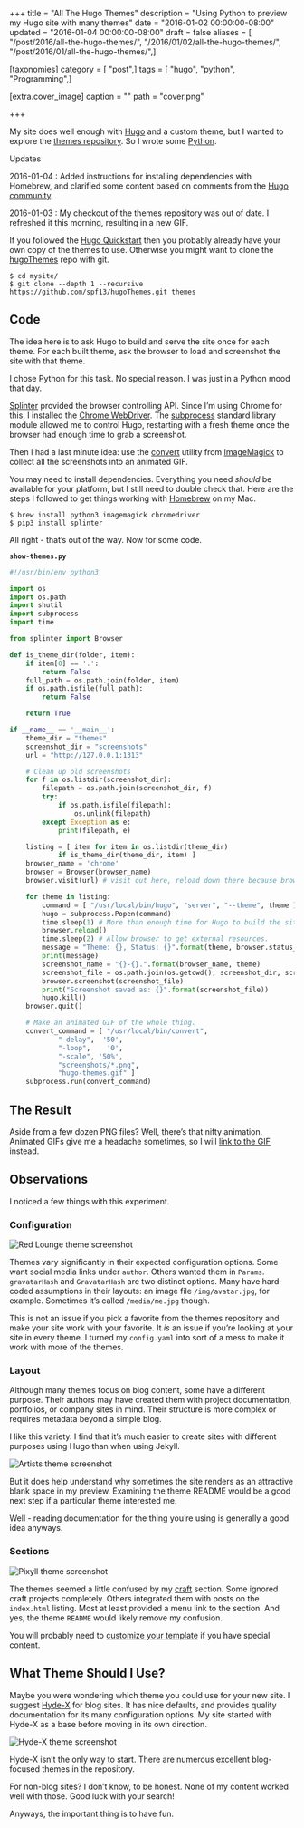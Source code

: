 +++
title = "All The Hugo Themes"
description = "Using Python to preview my Hugo site with many themes"
date = "2016-01-02 00:00:00-08:00"
updated = "2016-01-04 00:00:00-08:00"
draft = false
aliases = [ "/post/2016/all-the-hugo-themes/", "/2016/01/02/all-the-hugo-themes/", "/post/2016/01/all-the-hugo-themes/",]

[taxonomies]
category = [ "post",]
tags = [ "hugo", "python", "Programming",]

[extra.cover_image]
caption = ""
path = "cover.png"

+++

My site does well enough with [Hugo](http://gohugo.io/) and a custom
theme, but I wanted to explore the [themes
repository](http://themes.gohugo.io/). So I wrote some
[Python](https://python.org/).

<aside class="admonition" markdown="1">
<p class="admonition-title">Updates</p>

2016-01-04
: Added instructions for installing dependencies with Homebrew, and
  clarified some content based on comments from the [Hugo
  community](https://discuss.gohugo.io).

2016-01-03
: My checkout of the themes repository was out of date. I refreshed it
  this morning, resulting in a new GIF.

</aside>

If you followed the [Hugo
Quickstart](https://gohugo.io/overview/quickstart/) then you probably
already have your own copy of the themes to use. Otherwise you might
want to clone the [hugoThemes](https://github.com/spf13/hugoThemes/)
repo with git.

    $ cd mysite/
    $ git clone --depth 1 --recursive https://github.com/spf13/hugoThemes.git themes

## Code

The idea here is to ask Hugo to build and serve the site once for each
theme. For each built theme, ask the browser to load and screenshot the
site with that theme.

I chose Python for this task. No special reason. I was just in a Python
mood that day.

[Splinter](https://splinter.readthedocs.org/en/latest/) provided the
browser controlling API. Since I’m using Chrome for this, I installed
the [Chrome
WebDriver](https://splinter.readthedocs.org/en/latest/drivers/chrome.html).
The [subprocess](https://docs.python.org/3.5/library/subprocess.html)
standard library module allowed me to control Hugo, restarting with a
fresh theme once the browser had enough time to grab a screenshot.

Then I had a last minute idea: use the
[convert](http://imagemagick.org/script/convert.php) utility from
[ImageMagick](http://imagemagick.org/script/index.php) to collect all
the screenshots into an animated GIF.

You may need to install dependencies. Everything you need *should* be
available for your platform, but I still need to double check that. Here
are the steps I followed to get things working with
[Homebrew](https://brew.sh) on my Mac.

    $ brew install python3 imagemagick chromedriver
    $ pip3 install splinter

All right - that’s out of the way. Now for some code.

**`show-themes.py`**

```python
#!/usr/bin/env python3

import os
import os.path
import shutil
import subprocess
import time

from splinter import Browser

def is_theme_dir(folder, item):
    if item[0] == '.':
        return False
    full_path = os.path.join(folder, item)
    if os.path.isfile(full_path):
        return False

    return True

if __name__ == '__main__':
    theme_dir = "themes"
    screenshot_dir = "screenshots"
    url = "http://127.0.0.1:1313"

    # Clean up old screenshots
    for f in os.listdir(screenshot_dir):
        filepath = os.path.join(screenshot_dir, f)
        try:
            if os.path.isfile(filepath):
                os.unlink(filepath)
        except Exception as e:
            print(filepath, e)

    listing = [ item for item in os.listdir(theme_dir)
            if is_theme_dir(theme_dir, item) ]
    browser_name = 'chrome'
    browser = Browser(browser_name)
    browser.visit(url) # visit out here, reload down there because browser cache

    for theme in listing:
        command = [ "/usr/local/bin/hugo", "server", "--theme", theme ]
        hugo = subprocess.Popen(command)
        time.sleep(1) # More than enough time for Hugo to build the site.
        browser.reload()
        time.sleep(2) # Allow browser to get external resources.
        message = "Theme: {}, Status: {}".format(theme, browser.status_code)
        print(message)
        screenshot_name = "{}-{}.".format(browser_name, theme)
        screenshot_file = os.path.join(os.getcwd(), screenshot_dir, screenshot_name)
        browser.screenshot(screenshot_file)
        print("Screenshot saved as: {}".format(screenshot_file))
        hugo.kill()
    browser.quit()

    # Make an animated GIF of the whole thing.
    convert_command = [ "/usr/local/bin/convert",
            "-delay",  '50',
            "-loop",    '0',
            "-scale", '50%',
            "screenshots/*.png",
            "hugo-themes.gif" ]
    subprocess.run(convert_command)
```

## The Result

Aside from a few dozen PNG files? Well, there’s that nifty animation.
Animated GIFs give me a headache sometimes, so I will [link to the
GIF](hugo-themes.gif) instead.

## Observations

I noticed a few things with this experiment.

### Configuration

![Red Lounge theme screenshot](chrome-redlounge-medium.png
  "[Red Lounge](https://themes.gohugo.io/redlounge) theme")

Themes vary significantly in their expected configuration options. Some
want social media links under `author`. Others wanted them in `Params`.
`gravatarHash` and `GravatarHash` are two distinct options. Many have
hard-coded assumptions in their layouts: an image file
`/img/avatar.jpg`, for example. Sometimes it’s called `/media/me.jpg`
though.

This is not an issue if you pick a favorite from the themes repository
and make your site work with your favorite. It *is* an issue if you’re
looking at your site in every theme. I turned my `config.yaml` into sort
of a mess to make it work with more of the themes.

### Layout

Although many themes focus on blog content, some have a different
purpose. Their authors may have created them with project documentation,
portfolios, or company sites in mind. Their structure is more complex or
requires metadata beyond a simple blog.

I like this variety. I find that it’s much easier to create sites with
different purposes using Hugo than when using Jekyll.

![Artists theme screenshot](chrome-artists-medium.png
  "[Artists](https://themes.gohugo.io/artists) theme")

But it does help understand why sometimes the site renders as an
attractive blank space in my preview. Examining the theme README would
be a good next step if a particular theme interested me.

Well - reading documentation for the thing you’re using is generally a
good idea anyways.

### Sections

![Pixyll theme screenshot](chrome-pixyll-medium.png
  "[Pixyll](https://themes.gohugo.io/pixyll) theme")

The themes seemed a little confused by my [craft](/categories/craft/)
section. Some ignored craft projects completely. Others integrated them
with posts on the `index.html` listing. Most at least provided a menu
link to the section. And yes, the theme `README` would likely remove my
confusion.

You will probably need to [customize your
template](http://gohugo.io/themes/customizing/) if you have special
content.

## What Theme Should I Use?

Maybe you were wondering which theme you could use for your new site. I
suggest [Hyde-X](http://themes.gohugo.io/hyde-x/) for blog sites. It has
nice defaults, and provides quality documentation for its many
configuration options. My site started with Hyde-X as a base before
moving in its own direction.

![Hyde-X theme screenshot](chrome-hyde-x-medium.png
  "[Hyde-X](https://themes.gohugo.io/hyde-x) theme")

Hyde-X isn’t the only way to start. There are numerous excellent
blog-focused themes in the repository.

For non-blog sites? I don’t know, to be honest. None of my content
worked well with those. Good luck with your search\!

Anyways, the important thing is to have fun.